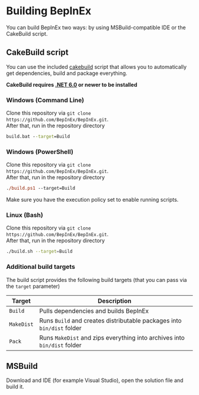 # Building BepInEx

You can build BepInEx two ways: by using MSBuild-compatible IDE or the CakeBuild script.

## CakeBuild script

You can use the included [cakebuild](https://cakebuild.net/) script that allows you to automatically get dependencies, build and package everything.

**CakeBuild requires [.NET 6.0](https://dotnet.microsoft.com/download) or newer to be installed**

### Windows (Command Line)

Clone this repository via `git clone https://github.com/BepInEx/BepInEx.git`.  
After that, run in the repository directory

```bat
build.bat --target=Build
```

### Windows (PowerShell)

Clone this repository via `git clone https://github.com/BepInEx/BepInEx.git`.  
After that, run in the repository directory

```ps
./build.ps1 --target=Build
```

Make sure you have the execution policy set to enable running scripts.

### Linux (Bash)

Clone this repository via `git clone https://github.com/BepInEx/BepInEx.git`.  
After that, run in the repository directory

```sh
./build.sh --target=Build
```

### Additional build targets

The build script provides the following build targets (that you can pass via the `target` parameter)

| Target        | Description                                                              |
| ------------- | ------------------------------------------------------------------------ |
| `Build`       | Pulls dependencies and builds BepInEx                                    |
| `MakeDist`    | Runs `Build` and creates distributable packages into `bin/dist` folder   |
| `Pack`        | Runs `MakeDist` and zips everything into archives into `bin/dist` folder |

## MSBuild

Download and IDE (for example Visual Studio), open the solution file and build it.
